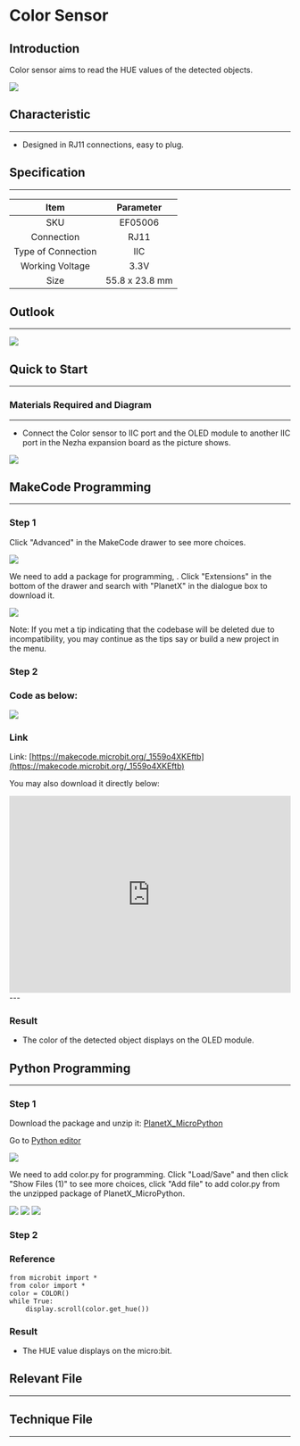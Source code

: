 # Color Sensor

## Introduction
Color sensor aims to read the HUE values of the detected objects.  

![](./images/05006_01.png)

## Characteristic
---
- Designed in RJ11 connections, easy to plug.
## Specification
---

Item | Parameter 
:-: | :-: 
SKU|EF05006
Connection|RJ11
Type of Connection|IIC
Working Voltage|3.3V
Size|55.8 x 23.8 mm





## Outlook
---


![](./images/05006_02.png)

## Quick to Start

---

### Materials Required and Diagram

---

- Connect the Color sensor to IIC port and the OLED module to another IIC port in the Nezha expansion board as the picture shows. 


![](./images/05006_03.png)

## MakeCode Programming

---

### Step 1

Click "Advanced" in the MakeCode drawer to see more choices. 

![](./images/05001_04.png)

We need to add a package for programming, . Click "Extensions" in the bottom of the drawer and search with "PlanetX" in the dialogue box to download it. 

![](./images/05001_05.png)

Note: If you met a tip indicating that the codebase will be deleted due to incompatibility, you may continue as the tips say or build a new project in the menu. 
### Step 2

### Code as below:

![](./images/05006_06.png)


### Link
Link: [https://makecode.microbit.org/_1559o4XKEftb](https://makecode.microbit.org/_1559o4XKEftb)

You may also download it directly below: 

<div style="position:relative;height:0;padding-bottom:70%;overflow:hidden;"><iframe style="position:absolute;top:0;left:0;width:100%;height:100%;" src="https://makecode.microbit.org/#pub:_1559o4XKEftb" frameborder="0" sandbox="allow-popups allow-forms allow-scripts allow-same-origin"></iframe></div>  
---

### Result
- The color of the detected object displays on the OLED module.

## Python Programming 
---


### Step 1
Download the package and unzip it: [PlanetX_MicroPython](https://github.com/lionyhw/PlanetX_MicroPython/archive/master.zip)

Go to   [Python editor](https://python.microbit.org/v/2.0)

![](./images/05001_07.png)

We need to add color.py for programming. Click "Load/Save" and then click "Show Files (1)" to see more choices, click "Add file" to add color.py from the unzipped package of PlanetX_MicroPython. 

![](./images/05001_08.png)
![](./images/05001_09.png)
![](./images/05006_10.png)

### Step 2
### Reference
```
from microbit import *
from color import *
color = COLOR()
while True:
    display.scroll(color.get_hue())
```


### Result
- The HUE value displays on the micro:bit.
## Relevant File

---

## Technique File

---
